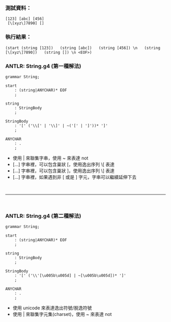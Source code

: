 
### 測試資料：
```
[123] [abc] [456]
 [\[xyz\]7890] []
```

### 執行結果：
```
(start (string [123])   (string [abc])   (string [456]) \n   (string [\[xyz\]7890])   (string []) \n <EOF>)
```

### ANTLR: String.g4 (第一種解法)
```g4
grammar String;

start
	: (string|ANYCHAR)* EOF
	;

string
	: StringBody
	;

StringBody
	: '[' ('\\[' | '\\]' | ~('[' | ']'))* ']'
	;

ANYCHAR
	: .
	;
```
- 使用 | 來聯集字串，使用 ~ 來表達 not
- \[...\] 字串裡，可以包含巢狀 [，使用逸出序列 \\[ 表達
- \[...\] 字串裡，可以包含巢狀 ]，使用逸出序列 \\] 表達
- \[...\] 字串裡，如果遇到非 \[ 或是 \] 字元，字串可以繼續延伸下去

<br>
<hr>
<br>


### ANTLR: String.g4 (第二種解法)
```g4
grammar String;

start
	: (string|ANYCHAR)* EOF
	;

string
	: StringBody
	;

StringBody
	: '[' ('\\'[\u005b\u005d] | ~[\u005b\u005d])* ']'
	;

ANYCHAR
	: .
	;
```
- 使用 unicode 來表達逸出符號/脫逸符號
- 使用 | 來聯集字元集(charset)，使用 ~ 來表達 not
